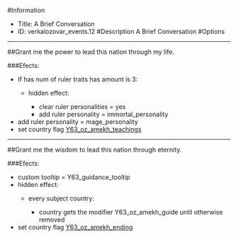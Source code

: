 #Information
 - Title: A Brief Conversation
 - ID: verkalozovar_events.12
#Description
A Brief Conversation
#Options

___
##Grant me the power to lead this nation through my life.

###Efects:<ul><li>If has num of ruler traits has amount is 3:</li><ul><li>hidden effect:</li><ul><li>clear ruler personalities = yes</li><li>add ruler personality = immortal_personality</li></ul></ul><li>add ruler personality = mage_personality</li><li>set country flag [Y63_oz_amekh_teachings](../flags/y63_oz_amekh_teachings.md)</li></ul>

___
##Grant me the wisdom to lead this nation through eternity.

###Efects:<ul><li>custom tooltip = Y63_guidance_tooltip</li><li>hidden effect:</li><ul><li>every subject country:</li><ul><li>country gets the modifier Y63_oz_amekh_guide until otherwise removed</li></ul></ul><li>set country flag [Y63_oz_amekh_ending](../flags/y63_oz_amekh_ending.md)</li></ul>
